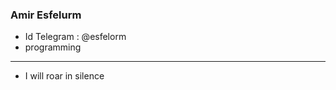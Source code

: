 ### Amir Esfelurm

- Id Telegram : @esfelorm
- programming 
--------------------------
- I will roar in silence 
